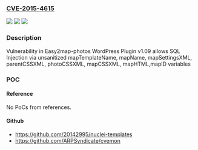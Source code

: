 ### [CVE-2015-4615](https://cve.mitre.org/cgi-bin/cvename.cgi?name=CVE-2015-4615)
![](https://img.shields.io/static/v1?label=Product&message=Easy2map-photos%20WordPress%20Plugin&color=blue)
![](https://img.shields.io/static/v1?label=Version&message=1.09%201.09%20&color=brighgreen)
![](https://img.shields.io/static/v1?label=Vulnerability&message=SQL%20Injection%20in%20easy2map-photos%20wordpress%20plugin%20v1.09&color=brighgreen)

### Description

Vulnerability in Easy2map-photos WordPress Plugin v1.09 allows SQL Injection via unsanitized mapTemplateName, mapName, mapSettingsXML, parentCSSXML, photoCSSXML, mapCSSXML, mapHTML,mapID variables

### POC

#### Reference
No PoCs from references.

#### Github
- https://github.com/20142995/nuclei-templates
- https://github.com/ARPSyndicate/cvemon

